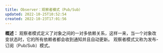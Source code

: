 ```yaml
---
title: Observer：观察者模式（Pub/Sub）
updated: 2022-10-25T10:52:54
created: 2022-10-23T17:01:56
---
```


**概述：**
观察者模式定义了对象之间的一对多依赖关系，这样一来，当一个对象改变状态时，它的所有依赖者都会收到通知并且自动更新。
观察者模式又称为发布-订阅（Pub/Sub）模式。
